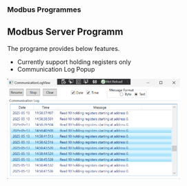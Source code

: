 ### Modbus Programmes

## Modbus Server Programm
The programe provides below features. 
- Currently support holding registers only
- Communication Log Popup
<img src="Modbus_Server/Screenshots/CommunicationLogPopup.png" alt="Screenshot of communication log popup" width="400"/>
